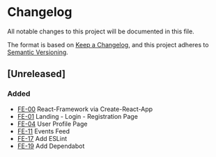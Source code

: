 # Changelog
All notable changes to this project will be documented in this file.

The format is based on [Keep a Changelog](https://keepachangelog.com/en/1.0.0/),
and this project adheres to [Semantic Versioning](https://semver.org/spec/v2.0.0.html).

## [Unreleased]
### Added
- [FE-00](https://github.com/lysnikolaou/eatandmeet/issues/10) React-Framework via Create-React-App
- [FE-01](https://github.com/lysnikolaou/eatandmeet/issues/5) Landing - Login - Registration Page
- [FE-04](https://github.com/lysnikolaou/eatandmeet/issues/8) User Profile Page
- [FE-11](https://github.com/lysnikolaou/eatandmeet/issues/17) Events Feed
- [FE-17](https://github.com/lysnikolaou/eatandmeet/issues/44) Add ESLint
- [FE-19](https://github.com/lysnikolaou/eatandmeet/issues/50) Add Dependabot
